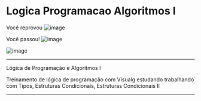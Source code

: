 # Logica Programacao Algoritmos I

Você reprovou
![image](https://user-images.githubusercontent.com/72118415/160735828-0d1cdd57-4772-4beb-9b77-aa19acf9c7eb.png)


Você passou!
![image](https://user-images.githubusercontent.com/72118415/160735903-179607f5-68c7-4eb1-b43a-20ff7da67a4a.png)



![image](https://user-images.githubusercontent.com/72118415/160737169-584142e6-1361-4f99-8e99-516d8a00ab30.png)


*****************************************************************************************************************************
Lógica de Programação e Algoritmos I


Treinamento de lógica de programação com Visualg estudando trabalhando com Tipos,  Estruturas Condicionais, 
Estruturas Condicionais II

****************************************************************************************************************************
